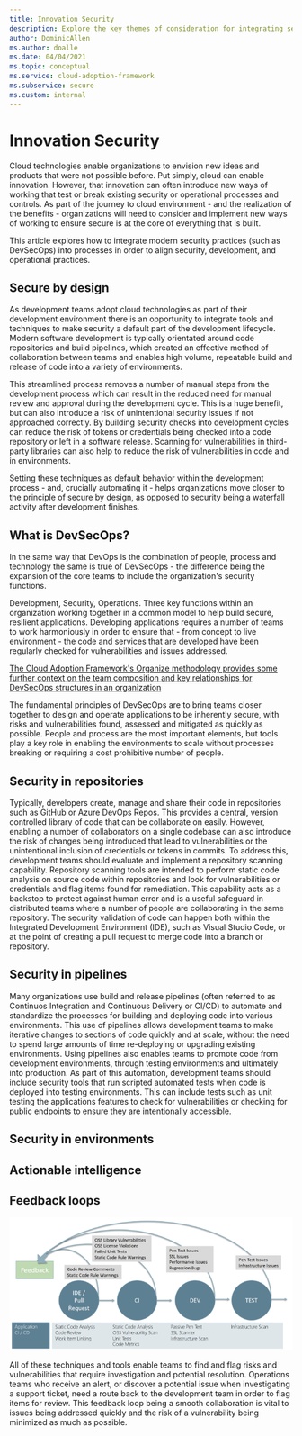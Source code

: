 ```yaml
---
title: Innovation Security
description: Explore the key themes of consideration for integrating security best practices into innovation areas
author: DominicAllen
ms.author: doalle
ms.date: 04/04/2021
ms.topic: conceptual
ms.service: cloud-adoption-framework
ms.subservice: secure
ms.custom: internal
---
```


# Innovation Security

Cloud technologies enable organizations to envision new ideas and products that were not possible before. Put simply, cloud can enable innovation.
However, that innovation can often introduce new ways of working that test or break existing security or operational processes and controls.
As part of the journey to cloud environment - and the realization of the benefits - organizations will need to consider and implement new ways of working to ensure secure is at the core of everything that is built.

This article explores how to integrate modern security practices (such as DevSecOps) into processes in order to align security, development, and operational practices.

## Secure by design

As development teams adopt cloud technologies as part of their development environment there is an opportunity to integrate tools and techniques to make security a default part of the development lifecycle.
Modern software development is typically orientated around code repositories and build pipelines, which created an effective method of collaboration between teams and enables high volume, repeatable build and release of code into a variety of environments.

This streamlined process removes a number of manual steps from the development process which can result in the reduced need for manual review and approval during the development cycle. This is a huge benefit, but can also introduce a risk of unintentional security issues if not approached correctly.
By building security checks into development cycles can reduce the risk of tokens or credentials being checked into a code repository or left in a software release. Scanning for vulnerabilities in third-party libraries can also help to reduce the risk of vulnerabilities in code and in environments.

Setting these techniques as default behavior within the development process - and, crucially automating it - helps organizations move closer to the principle of secure by design, as opposed to security being a waterfall activity after development finishes.

## What is DevSecOps?

In the same way that DevOps is the combination of people, process and technology the same is true of DevSecOps - the difference being the expansion of the core teams to include the organization's security functions.

Development, Security, Operations. Three key functions within an organization working together in a common model to help build secure, resilient applications.
Developing applications requires a number of teams to work harmoniously in order to ensure that - from concept to live environment - the code and services that are developed have been regularly checked for vulnerabilities and issues addressed.

[The Cloud Adoption Framework's Organize methodology provides some further context on the team composition and key relationships for DevSecOps structures in an organization](../organize/cloud-security-application-security-devsecops.md)

The fundamental principles of DevSecOps are to bring teams closer together to design and operate applications to be inherently secure, with risks and vulnerabilities found, assessed and mitigated as quickly as possible.
People and process are the most important elements, but tools play a key role in enabling the environments to scale without processes breaking or requiring a cost prohibitive number of people.

## Security in repositories

Typically, developers create, manage and share their code in repositories such as GitHub or Azure DevOps Repos. This provides a central, version controlled library of code that can be collaborate on easily.
However, enabling a number of collaborators on a single codebase can also introduce the risk of changes being introduced that lead to vulnerabilities or the unintentional inclusion of credentials or tokens in commits.
To address this, development teams should evaluate and implement a repository scanning capability. Repository scanning tools are intended to perform static code analysis on source code within repositories and look for vulnerabilities or credentials and flag items found for remediation.
This capability acts as a backstop to protect against human error and is a useful safeguard in distributed teams where a number of people are collaborating in the same repository.
The security validation of code can happen both within the Integrated Development Environment (IDE), such as Visual Studio Code, or at the point of creating a pull request to merge code into a branch or repository.

## Security in pipelines

Many organizations use build and release pipelines (often referred to as Continuos Integration and Continuous Delivery or CI/CD) to automate and standardize the processes for building and deploying code into various environments.
This use of pipelines allows development teams to make iterative changes to sections of code quickly and at scale, without the need to spend large amounts of time re-deploying or upgrading existing environments.
Using pipelines also enables teams to promote code from development environments, through testing environments and ultimately into production.
As part of this automation, development teams should include security tools that run scripted automated tests when code is deployed into testing environments. This can include tests such as unit testing the applications features to check for vulnerabilities or checking for public endpoints to ensure they are intentionally accessible.

## Security in environments

## Actionable intelligence

## Feedback loops

![Continuous Security model](./media/continuous-security.png)

All of these techniques and tools enable teams to find and flag risks and vulnerabilities that require investigation and potential resolution.
Operations teams who receive an alert, or discover a potential issue when investigating a support ticket, need a route back to the development team in order to flag items for review.
This feedback loop being a smooth collaboration is vital to issues being addressed quickly and the risk of a vulnerability being minimized as much as possible.
